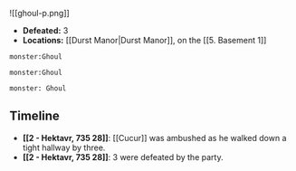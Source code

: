 ![[ghoul-p.png]]

* **Defeated:** 3
* **Locations:** [[Durst Manor|Durst Manor]], on the [[5. Basement 1]]

```statblock
monster:Ghoul
```
```statblock
monster:Ghoul
```
```statblock
monster: Ghoul
```
## Timeline
* **[[2 - Hektavr, 735 28]]**: [[Cucur]] was ambushed as he walked down a tight hallway by three.
* **[[2 - Hektavr, 735 28]]**: 3 were defeated by the party.